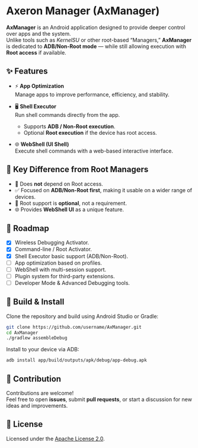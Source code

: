 # Axeron Manager (AxManager)

**AxManager** is an Android application designed to provide deeper control over apps and the system.  
Unlike tools such as *KernelSU* or other root-based “Managers,” **AxManager** is dedicated to **ADB/Non-Root mode** — while still allowing execution with **Root access** if available.

## ✨ Features
- ⚡ **App Optimization**  
  Manage apps to improve performance, efficiency, and stability.

- 🖥️ **Shell Executor**  
  Run shell commands directly from the app.  
  - Supports **ADB / Non-Root execution**.  
  - Optional **Root execution** if the device has root access.  

- 🌐 **WebShell (UI Shell)**  
  Execute shell commands with a web-based interactive interface.

## 📱 Key Difference from Root Managers
- 🚫 Does **not** depend on Root access.  
- ✅ Focused on **ADB/Non-Root first**, making it usable on a wider range of devices.  
- 🔑 Root support is **optional**, not a requirement.  
- 🌐 Provides **WebShell UI** as a unique feature.  

## 📖 Roadmap
- [x] Wireless Debugging Activator.
- [x] Command-line / Root Activator.
- [x] Shell Executor basic support (ADB/Non-Root).
- [ ] App optimization based on profiles.  
- [ ] WebShell with multi-session support.  
- [ ] Plugin system for third-party extensions.  
- [ ] Developer Mode & Advanced Debugging tools.  

## 🔧 Build & Install
Clone the repository and build using Android Studio or Gradle:

```bash
git clone https://github.com/username/AxManager.git
cd AxManager
./gradlew assembleDebug
```

Install to your device via ADB:

```bash
adb install app/build/outputs/apk/debug/app-debug.apk
```

## 🤝 Contribution
Contributions are welcome!  
Feel free to open **issues**, submit **pull requests**, or start a discussion for new ideas and improvements.

## 📜 License
Licensed under the [Apache License 2.0](LICENSE).  
